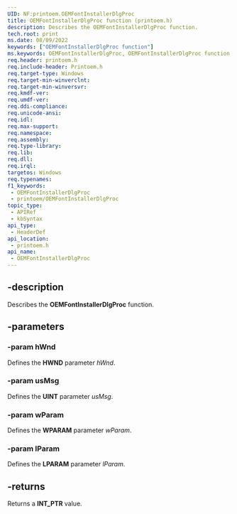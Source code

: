 ```yaml
---
UID: NF:printoem.OEMFontInstallerDlgProc
title: OEMFontInstallerDlgProc function (printoem.h)
description: Describes the OEMFontInstallerDlgProc function.
tech.root: print
ms.date: 08/09/2022
keywords: ["OEMFontInstallerDlgProc function"]
ms.keywords: OEMFontInstallerDlgProc, OEMFontInstallerDlgProc function [Print Devices], print.oemfontinstallerdlgproc, print_obsoletefunctions_63eb736f-a9cd-4caf-823e-87b927d09c7a.xml, printoem/OEMFontInstallerDlgProc
req.header: printoem.h
req.include-header: Printoem.h
req.target-type: Windows
req.target-min-winverclnt: 
req.target-min-winversvr: 
req.kmdf-ver: 
req.umdf-ver: 
req.ddi-compliance: 
req.unicode-ansi: 
req.idl: 
req.max-support: 
req.namespace: 
req.assembly: 
req.type-library: 
req.lib: 
req.dll: 
req.irql: 
targetos: Windows
req.typenames: 
f1_keywords:
 - OEMFontInstallerDlgProc
 - printoem/OEMFontInstallerDlgProc
topic_type:
 - APIRef
 - kbSyntax
api_type:
 - HeaderDef
api_location:
 - printoem.h
api_name:
 - OEMFontInstallerDlgProc
---
```


## -description

Describes the **OEMFontInstallerDlgProc** function.

## -parameters

### -param hWnd

Defines the **HWND** parameter *hWnd*.

### -param usMsg

Defines the **UINT** parameter *usMsg*.

### -param wParam

Defines the **WPARAM** parameter *wParam*.

### -param lParam

Defines the **LPARAM** parameter *lParam*.

## -returns

Returns a **INT_PTR** value.
